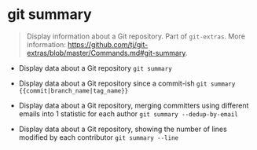 # git summary
> Display information about a Git repository.
> Part of `git-extras`.
> More information: <https://github.com/tj/git-extras/blob/master/Commands.md#git-summary>.

- Display data about a Git repository
`git summary`

- Display data about a Git repository since a commit-ish
`git summary {{commit|branch_name|tag_name}}`

- Display data about a Git repository, merging committers using different emails into 1 statistic for each author
`git summary --dedup-by-email`

- Display data about a Git repository, showing the number of lines modified by each contributor
`git summary --line`

